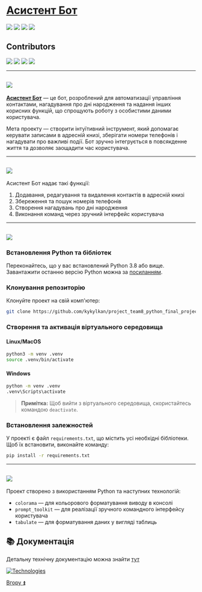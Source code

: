 
<a id="top"></a>
# [Асистент Бот](https://github.com/kykylkan/project_team8_python_final_project)

<a href="#1"><img src="https://img.shields.io/badge/Опис Проeкту-512BD4?style=for-the-badge"/></a> <a href="#2"><img src="https://img.shields.io/badge/Функції-ECD53F?style=for-the-badge"/></a> <a href="#3"><img src="https://img.shields.io/badge/Підготовка до роботи-007054?style=for-the-badge"/></a> <a href="#4"><img src="https://img.shields.io/badge/Застосовані технології-A9225C?style=for-the-badge"/></a>

## Contributors
<a href="https://github.com/kykylkan"><img src="https://img.shields.io/badge/kykylkan-40AEF0?style=for-the-badge&logo=github&logoColor=212121"/></a> <a href="https://github.com/romahawk"><img src="https://img.shields.io/badge/romahawk-0099E5?style=for-the-badge&logo=github&logoColor=212121"/></a> <a href="https://github.com/iDimov"><img src="https://img.shields.io/badge/iDimov-40AEF0?style=for-the-badge&logo=github&logoColor=212121"/></a> <a href="https://github.com/RomanS1994"><img src="https://img.shields.io/badge/RomanS1994-0099E5?style=for-the-badge&logo=github&logoColor=212121"/></a>

___
<a id="1"></a>

## <img src="https://img.shields.io/badge/Опис Проeкту-512BD4?style=for-the-badge"/>

[__Асистент Бот__](https://github.com/kykylkan/project_team8_python_final_project) — це бот, розроблений для автоматизації управління контактами, нагадування про дні народження та надання інших корисних функцій, що спрощують роботу з особистими даними користувача.

Мета проекту — створити інтуїтивний інструмент, який допомагає керувати записами в адресній книзі, зберігати номери телефонів і нагадувати про важливі події. Бот зручно інтегрується в повсякденне життя та дозволяє заощадити час користувача.

___
<a id="2"></a>

## <img src="https://img.shields.io/badge/Функції-ECD53F?style=for-the-badge"/>

Асистент Бот надає такі функції:
1. Додавання, редагування та видалення контактів в адресній книзі
2. Збереження та пошук номерів телефонів
3. Створення нагадувань про дні народження
4. Виконання команд через зручний інтерфейс користувача

___
<a id="3"></a>

## <img src="https://img.shields.io/badge/Підготовка до роботи-007054?style=for-the-badge"/>

### Встановлення Python та бібліотек

Переконайтесь, що у вас встановлений Python 3.8 або вище. Завантажити останню версію Python можна за [посиланням](https://www.python.org/).

### Клонування репозиторію
Клонуйте проект на свій комп'ютер:
```bash
git clone https://github.com/kykylkan/project_team8_python_final_project
```

### Створення та активація віртуального середовища

#### Linux/MacOS
```bash
python3 -m venv .venv
source .venv/bin/activate
```

#### Windows
```bash
python -m venv .venv
.venv\Scripts\activate
```

> **Примітка:** Щоб вийти з віртуального середовища, скористайтесь командою `deactivate`.

### Встановлення залежностей

У проекті є файл `requirements.txt`, що містить усі необхідні бібліотеки. Щоб їх встановити, виконайте команду:
```bash
pip install -r requirements.txt
```

___
<a id="4"></a>

## <img src="https://img.shields.io/badge/Застосовані технології-A9225C?style=for-the-badge"/>

Проект створено з використанням Python та наступних технологій:

- `colorama` — для кольорового форматування виводу в консолі
- `prompt_toolkit` — для реалізації зручного командного інтерфейсу користувача
- `tabulate` — для форматування даних у вигляді таблиць

## 📚 Документація
Детальну технічну документацію можна знайти [тут](docs/technical_documentation.md)

[![Technologies](https://skillicons.dev/icons?i=python,github,git,vscode)](https://skillicons.dev)

[Вгору :arrow_double_up:](#top)
 
